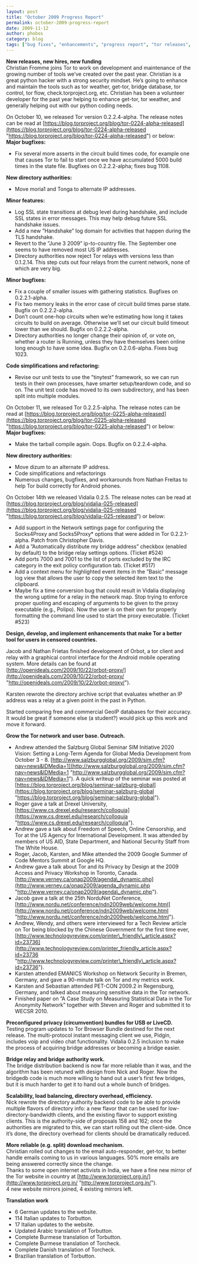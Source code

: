 ```yaml
---
layout: post
title: "October 2009 Progress Report"
permalink: october-2009-progress-report
date: 2009-11-12
author: phobos
category: blog
tags: ["bug fixes", "enhancements", "progress report", "tor releases", "vidalia releases"]
---
```


 **New releases, new hires, new funding**  
Christian Fromme joins Tor to work on development and maintenance of the growing number of tools we’ve created over the past year. Christian is a great python hacker with a strong security mindset. He’s going to enhance and maintain the tools such as tor weather, get-tor, bridge database, tor control, tor flow, check.torproject.org, etc. Christian has been a volunteer developer for the past year helping to enhance get-tor, tor weather, and generally helping out with our python coding needs.

On October 10, we released Tor version 0.2.2.4-alpha. The release notes can be read at [https://blog.torproject.org/blog/tor-0224-alpha-released](https://blog.torproject.org/blog/tor-0224-alpha-released "https://blog.torproject.org/blog/tor-0224-alpha-released") or below:  
**Major bugfixes:**

- Fix several more asserts in the circuit build times code, for example one that causes Tor to fail to start once we have accumulated 5000 build times in the state file. Bugfixes on 0.2.2.2-alpha; fixes bug 1108.

**New directory authorities:**

- Move moria1 and Tonga to alternate IP addresses.

**Minor features:**

- Log SSL state transitions at debug level during handshake, and include SSL states in error messages. This may help debug future SSL handshake issues.
- Add a new ”Handshake” log domain for activities that happen during the TLS handshake.
- Revert to the ”June 3 2009” ip-to-country file. The September one seems to have removed most US IP addresses.
- Directory authorities now reject Tor relays with versions less than 0.1.2.14. This step cuts out four relays from the current network, none of which are very big.

**Minor bugfixes:**

- Fix a couple of smaller issues with gathering statistics. Bugfixes on 0.2.2.1-alpha.
- Fix two memory leaks in the error case of circuit build times parse state. Bugfix on 0.2.2.2-alpha.
- Don’t count one-hop circuits when we’re estimating how long it takes circuits to build on average. Otherwise we’ll set our circuit build timeout lower than we should. Bugfix on 0.2.2.2-alpha.
- Directory authorities no longer change their opinion of, or vote on, whether a router is Running, unless they have themselves been online long enough to have some idea. Bugfix on 0.2.0.6-alpha. Fixes bug 1023.

**Code simplifications and refactoring:**

- Revise our unit tests to use the ”tinytest” framework, so we can run tests in their own processes, have smarter setup/teardown code, and so on. The unit test code has moved to its own subdirectory, and has been split into multiple modules.

On October 11, we released Tor 0.2.2.5-alpha. The release notes can be read at [https://blog.torproject.org/blog/tor-0225-alpha-released](https://blog.torproject.org/blog/tor-0225-alpha-released "https://blog.torproject.org/blog/tor-0225-alpha-released") or below:  
**Major bugfixes:**

- Make the tarball compile again. Oops. Bugfix on 0.2.2.4-alpha.

**New directory authorities:**

- Move dizum to an alternate IP address.
- Code simplifications and refactorings
- Numerous changes, bugfixes, and workarounds from Nathan Freitas to help Tor build correctly for Android phones.

On October 14th we released Vidalia 0.2.5. The release notes can be read at [https://blog.torproject.org/blog/vidalia-025-released](https://blog.torproject.org/blog/vidalia-025-released "https://blog.torproject.org/blog/vidalia-025-released") or below:

- Add support in the Network settings page for configuring the Socks4Proxy and Socks5Proxy\* options that were added in Tor 0.2.2.1-alpha. Patch from Christopher Davis.
- Add a ”Automatically distribute my bridge address” checkbox (enabled by default) to the bridge relay settings options. (Ticket #524)
- Add ports 7000 and 7001 to the list of ports excluded by the IRC category in the exit policy configuration tab. (Ticket #517)
- Add a context menu for highlighted event items in the ”Basic” message log view that allows the user to copy the selected item text to the clipboard.
- Maybe fix a time conversion bug that could result in Vidalia displaying the wrong uptime for a relay in the network map. Stop trying to enforce proper quoting and escaping of arguments to be given to the proxy executable (e.g., Polipo). Now the user is on their own for properly formatting the command line used to start the proxy executable. (Ticket #523)

**Design, develop, and implement enhancements that make Tor a better tool for users in censored countries.**

Jacob and Nathan Frietas finished development of Orbot, a tor client and relay with a graphical control interface for the Android mobile operating system. More details can be found at [http://openideals.com/2009/10/22/orbot-proxy/](http://openideals.com/2009/10/22/orbot-proxy/ "http://openideals.com/2009/10/22/orbot-proxy/").

Karsten rewrote the directory archive script that evaluates whether an IP address was a relay at a given point in the past in Python.

Started comparing free and commercial GeoIP databases for their accuracy. It would be great if someone else (a student?) would pick up this work and move it forward.

**Grow the Tor network and user base. Outreach.**

- Andrew attended the Salzburg Global Seminar SIM Initiative 2020 Vision: Setting a Long-Term Agenda for Global Media Development from October 3 - 8. [http://www.salzburgglobal.org/2009/sim.cfm?nav=news&IDMedia=1](http://www.salzburgglobal.org/2009/sim.cfm?nav=news&IDMedia=1 "http://www.salzburgglobal.org/2009/sim.cfm?nav=news&IDMedia=1"). A quick writeup of the seminar was posted at [https://blog.torproject.org/blog/seminar-salzburg-global](https://blog.torproject.org/blog/seminar-salzburg-global "https://blog.torproject.org/blog/seminar-salzburg-global").
- Roger gave a talk at Drexel University, [https://www.cs.drexel.edu/research/colloquia](https://www.cs.drexel.edu/research/colloquia "https://www.cs.drexel.edu/research/colloquia").
- Andrew gave a talk about Freedom of Speech, Online Censorship, and Tor at the US Agency for International Development. It was attended by members of US AID, State Department, and National Security Staff from The White House.
- Roger, Jacob, Karsten, and Mike attended the 2009 Google Summer of Code Mentors Summit at Google HQ.
- Andrew gave a talk about Tor and its Privacy by Design at the 2009 Access and Privacy Workshop in Toronto, Canada. [http://www.verney.ca/onap2009/agenda\_dynamic.php](http://www.verney.ca/onap2009/agenda_dynamic.php "http://www.verney.ca/onap2009/agenda\_dynamic.php").
- Jacob gave a talk at the 25th NorduNet Conference, [http://www.nordu.net/conference/ndn2009web/welcome.html](http://www.nordu.net/conference/ndn2009web/welcome.html "http://www.nordu.net/conference/ndn2009web/welcome.html").
- Andrew, Wendy, and others were interviewed for a Tech Review article on Tor being blocked by the Chinese Government for the first time ever, [http://www.technologyreview.com/printer\_friendly\_article.aspx?id=23736](http://www.technologyreview.com/printer_friendly_article.aspx?id=23736 "http://www.technologyreview.com/printer\_friendly\_article.aspx?id=23736").
- Karsten attended EMANICS Workshop on Network Security in Bremen, Germany, and gave a 90-minute talk on Tor and my metrics work.
- Karsten and Sebastian attended PET-CON 2009.2 in Regensburg, Germany, and talked about measuring sensitive data in the Tor network.
- Finished paper on ”A Case Study on Measuring Statistical Data in the Tor Anonymity Network” together with Steven and Roger and submitted it to WECSR 2010.

**Preconfigured privacy (circumvention) bundles for USB or LiveCD.**  
Testing program updates to Tor Browser Bundle destined for the next release. The multi-protocol instant messaging client we use, Pidgin, includes voip and video chat functionality. Vidalia 0.2.5 inclusion to make the process of acquiring bridge addresses or becoming a bridge easier.

**Bridge relay and bridge authority work.**  
The bridge distribution backend is now far more reliable than it was, and the algorithm has been retuned with design from Nick and Roger. Now the bridgedb code is much more willing to hand out a user’s first few bridges, but it is much harder to get it to hand out a whole bunch of bridges.

**Scalability, load balancing, directory overhead, efficiency.**  
Nick rewrote the directory authority backend code to be able to provide multiple flavors of directory info: a new flavor that can be used for low-directory-bandwidth clients, and the existing flavor to support existing clients. This is the authority-side of proposals 158 and 162; once the authorities are migrated to this, we can start rolling out the client-side. Once it’s done, the directory overhead for clients should be dramatically reduced.

**More reliable (e.g. split) download mechanism.**  
Christian rolled out changes to the email auto-responder, get-tor, to better handle emails coming to us in various languages. 50% more emails are being answered correctly since the change.  
Thanks to some open internet activists in India, we have a fine new mirror of the Tor website in country at [http://www.torproject.org.in/](http://www.torproject.org.in/ "http://www.torproject.org.in/").  
4 new website mirrors joined, 4 existing mirrors left.

**Translation work**

- 6 German updates to the website.
- 114 Italian updates to Torbutton.
- 17 Italian updates to the website.
- Updated Arabic translation of Torbutton.
- Complete Burmese translation of Torbutton.
- Complete Burmese translation of Torcheck.
- Complete Danish translation of Torcheck.
- Brazilian translation of Torbutton.

